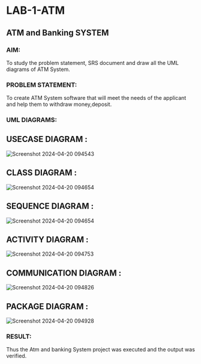 # LAB-1-ATM
## ATM and Banking SYSTEM
### AIM: 
To study the problem statement, SRS document and draw all the UML diagrams of ATM
System.
### PROBLEM STATEMENT:
To create ATM System software that will meet the needs of the applicant and help them
to withdraw money,deposit.
### UML DIAGRAMS:
## USECASE DIAGRAM :
![Screenshot 2024-04-20 094543](https://github.com/23003324/LAB-1-ATM/assets/140035234/67eaa110-1415-4338-b042-22bd40576fe7)
## CLASS DIAGRAM :
![Screenshot 2024-04-20 094654](https://github.com/23003324/LAB-1-ATM/assets/140035234/4acb46c1-8eeb-4688-8d38-5b2916387c5a)
## SEQUENCE DIAGRAM :
![Screenshot 2024-04-20 094654](https://github.com/23003324/LAB-1-ATM/assets/140035234/f90788fa-5cbb-415c-aaf8-76493aad9555)
## ACTIVITY DIAGRAM :
![Screenshot 2024-04-20 094753](https://github.com/23003324/LAB-1-ATM/assets/140035234/1fd40bd8-3f1a-4c30-82fd-ac08f406aa18)
## COMMUNICATION DIAGRAM :
![Screenshot 2024-04-20 094826](https://github.com/23003324/LAB-1-ATM/assets/140035234/7c5b4136-294e-4b97-a6f8-07d590c22538)
## PACKAGE DIAGRAM :
![Screenshot 2024-04-20 094928](https://github.com/23003324/LAB-1-ATM/assets/140035234/078f0151-6624-4e97-a192-f86e2292f602)

### RESULT: 
Thus the Atm and banking System project was executed and the output was verified.
